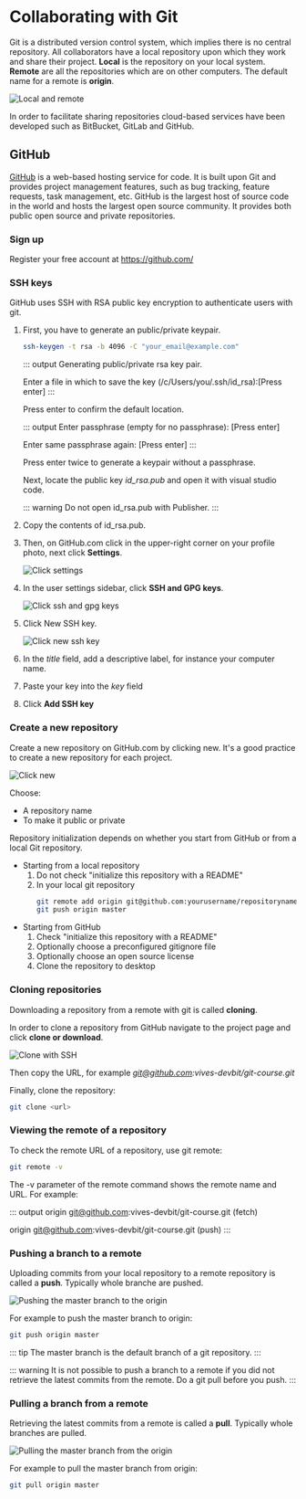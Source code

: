 # Collaborating with Git

Git is a distributed version control system, which implies there is no central repository. All collaborators have a local repository upon which they work and share their project. **Local** is the repository on your local system. **Remote** are all the repositories which are on other computers. The default name for a remote is **origin**.

![Local and remote](./assets/local-remote.png)

In order to facilitate sharing repositories cloud-based services have been developed such as BitBucket, GitLab and GitHub.

## GitHub

[GitHub](github.com) is a web-based hosting service for code. It is built upon Git and provides project management features, such as bug tracking, feature requests, task management, etc. GitHub is the largest host of source code in the world and hosts the largest open source community. It provides both public open source and private repositories. 

### Sign up 

Register your free account at https://github.com/

### SSH keys

GitHub uses SSH with RSA public key encryption to authenticate users with git. 

1. First, you have to generate an public/private keypair.

    ```bash
    ssh-keygen -t rsa -b 4096 -C "your_email@example.com"
    ```

    ::: output
    Generating public/private rsa key pair.

    Enter a file in which to save the key (/c/Users/you/.ssh/id_rsa):[Press enter]
    :::

    Press enter to confirm the default location.

    ::: output
    Enter passphrase (empty for no passphrase): [Press enter]

    Enter same passphrase again: [Press enter]
    :::

    Press enter twice to generate a keypair without a passphrase.

    Next, locate the public key *id_rsa.pub* and open it with visual studio code.

    ::: warning
    Do not open id_rsa.pub with Publisher.
    :::

2. Copy the contents of id_rsa.pub.
3. Then, on GitHub.com click in the upper-right corner on your profile photo, next click **Settings**.

    ![Click settings](./assets/userbar-account-settings.png)

4. In the user settings sidebar, click **SSH and GPG keys**.

    ![Click ssh and gpg keys](./assets/settings-sidebar.png)

5. Click New SSH key.

    ![Click new ssh key](./assets/ssh-add.png)

6. In the *title* field, add a descriptive label, for instance your computer name.
7. Paste your key into the *key* field
8. Click **Add SSH key**


### Create a new repository

Create a new repository on GitHub.com by clicking new. It's a good practice to create a new repository for each project.

![Click new](./assets/create-repo.png)

Choose: 
* A repository name
* To make it public or private

Repository initialization depends on whether you start from GitHub or from a local Git repository.

* Starting from a local repository
    1. Do not check "initialize this repository with a README"
    2. In your local git repository
        ```bash
        git remote add origin git@github.com:yourusername/repositoryname.git
        git push origin master
        ```
* Starting from GitHub
    1. Check "initialize this repository with a README"
    2. Optionally choose a preconfigured gitignore file
    3. Optionally choose an open source license
    4. Clone the repository to desktop

### Cloning repositories

Downloading a repository from a remote with git is called **cloning**. 

In order to clone a repository from GitHub navigate to the project page and click **clone or download**.

![Clone with SSH](./assets/clone.png)

Then copy the URL, for example *git@github.com:vives-devbit/git-course.git*

Finally, clone the repository:

```bash
git clone <url>
```

### Viewing the remote of a repository

To check the remote URL of a repository, use git remote:

```bash
git remote -v
```

The -v parameter of the remote command shows the remote name and URL. For example:

::: output
origin  git@github.com:vives-devbit/git-course.git (fetch)

origin  git@github.com:vives-devbit/git-course.git (push)
:::

### Pushing a branch to a remote

Uploading commits from your local repository to a remote repository is called a **push**. Typically whole branche are pushed.

![Pushing the master branch to the origin](./assets/push.png)

For example to push the master branch to origin:

```bash
git push origin master
```

::: tip
The master branch is the default branch of a git repository. 
:::

::: warning
It is not possible to push a branch to a remote if you did not retrieve the latest commits from the remote. Do a git pull before you push.
:::


### Pulling a branch from a remote

Retrieving the latest commits from a remote is called a **pull**. Typically whole branches are pulled. 

![Pulling the master branch from the origin](./assets/pull.png)

For example to pull the master branch from origin:

```bash
git pull origin master
```